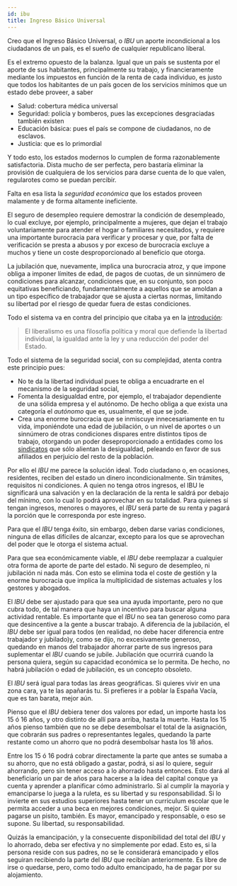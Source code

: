 ```yaml
---
id: ibu
title: Ingreso Básico Universal
---
```


Creo que el Ingreso Básico Universal, o _IBU_ un aporte incondicional a los ciudadanos de un país, es el sueño de cualquier republicano liberal.

Es el extremo opuesto de la balanza. Igual que un país se sustenta por el aporte de sus habitantes, principalmente su trabajo, y financieramente mediante los impuestos en función de la renta de cada individuo, es justo que todos los habitantes de un país gocen de los servicios mínimos que un estado debe proveer, a saber

- Salud: cobertura médica universal
- Seguridad: policía y bomberos, pues las excepciones desgraciadas también existen
- Educación básica: pues el país se compone de ciudadanos, no de esclavos.
- Justicia: que es lo primordial

Y todo esto, los estados modernos lo cumplen de forma razonablemente satisfactoria. Dista mucho de ser perfecta, pero bastaría eliminar la provisión de cualquiera de los servicios para darse cuenta de lo que valen, regularotes como se puedan percibir.

Falta en esa lista la _seguridad económica_ que los estados proveen malamente y de forma altamente ineficiente.

El seguro de desempleo requiere demostrar la condición de desempleado, lo cual excluye, por ejemplo, principalmente a mujeres, que dejan el trabajo voluntariamente para atender el hogar o familiares necesitados, y requiere una importante burocracia para verificar y procesar y que, por falta de verificación se presta a abusos y por exceso de burocracia excluye a muchos y tiene un coste desproporcionado al beneficio que otorga.

La jubilación que, nuevamente, implica una burocracia atroz, y que impone obliga a imponer límites de edad, de pagos de cuotas, de un sinnúmero de condiciones para alcanzar, condiciones que, en su conjunto, son poco equitativas beneficiando, fundamentalmente a aquellos que se amoldan a un tipo específico de trabajador que se ajusta a ciertas normas, limitando su libertad por el riesgo de quedar fuera de estas condiciones.

Todo el sistema va en contra del principio que citaba ya en la [introdución](intro):

> El liberalismo es una filosofía política y moral que defiende la libertad individual, la igualdad ante la ley y una reducción del poder del Estado.

Todo el sistema de la seguridad social, con su complejidad, atenta contra este principio pues:

- No te da la libertad individual pues te obliga a encuadrarte en el mecanismo de la seguridad social,
- Fomenta la desigualdad entre, por ejemplo, el trabajador dependiente de una sólida empresa y el autónomo. De hecho obliga a que exista una categoría el _autónomo_ que es, usualmente, el que se jode.
- Crea una enorme burocracia que se inmiscuye innecesariamente en tu vida, imponiéndote una edad de jubilación, o un nivel de aportes o un sinnúmero de otras condiciones dispares entre distintos tipos de trabajo, otorgando un poder deseproporcionado a entidades como los [sindicatos](sindicatos) que sólo alientan la desigualdad, peleando en favor de sus afiliados en perjuicio del resto de la población.

Por ello el _IBU_ me parece la solución ideal. Todo ciudadano o, en ocasiones, residentes, reciben del estado un dinero incondicionalmente. Sin trámites, requisitos ni condiciones. A quien no tenga otros ingresos, el IBU le significará una salvación y en la declaración de la renta le saldrá por debajo del mínimo, con lo cual lo podrá aprovechar en su totalidad. Para quienes sí tengan ingresos, menores o mayores, el _IBU_ será parte de su renta y pagará la porción que le corresponda por este ingreso.

Para que el _IBU_ tenga éxito, sin embargo, deben darse varias condiciones, ninguna de ellas difíciles de alcanzar, excepto para los que se aprovechan del poder que le otorga el sistema actual.

Para que sea económicamente viable, el _IBU_ debe reemplazar a cualquier otra forma de aporte de parte del estado. Ni seguro de desempleo, ni jubilación ni nada más. Con esto se elimina toda el coste de gestión y la enorme burocracia que implica la multiplicidad de sistemas actuales y los gestores y abogados.

El _IBU_ debe ser ajustado para que sea una ayuda importante, pero no que cubra todo, de tal manera que haya un incentivo para buscar alguna actividad rentable. Es importante que el _IBU_ no sea tan generoso como para que desincentive a la gente a buscar trabajo. A diferencia de la jubilación, el _IBU_ debe ser igual para todos (en realidad, no debe hacer diferencia entre trabajador y jubilado)y, como se dijo, no excesivamente generoso, quedando en manos del trabajador ahorrar parte de sus ingresos para suplementar el _IBU_ cuando se jubile. Jubilación que ocurrirá cuando la persona quiera, según su capacidad económica se lo permita. De hecho, no habrá jubilación o edad de jubilación, es un concepto obsoleto.

El _IBU_ será igual para todas las áreas geográficas. Si quieres vivir en una zona cara, ya te las apañarás tu. Si prefieres ir a poblar la España Vacía, que es tan barata, mejor aún.

Pienso que el _IBU_ debiera tener dos valores por edad, un importe hasta los 15 ó 16 años, y otro distinto de allí para arriba, hasta la muerte. Hasta los 15 años pienso también que no se debe desembolsar el total de la asignación, que cobrarán sus padres o representantes legales, quedando la parte restante como un ahorro que no podrá desembolsar hasta los 18 años.

Entre los 15 ó 16 podrá cobrar directamente la parte que antes se sumaba a su ahorro, que no está obligado a gastar, podrá, si así lo quiere, seguir ahorrando, pero sin tener acceso a lo ahorrado hasta entonces. Esto dará al beneficiario un par de años para hacerse a la idea del capital conque ya cuenta y aprender a planificar cómo administrarlo. Si al cumplir la mayoría y emanciparse lo juega a la ruleta, es su libertad y su responsabilidad. Si lo invierte en sus estudios superiores hasta tener un curriculum escolar que le permita acceder a una beca en mejores condiciones, mejor. Si quiere pagarse un pisito, también. Es mayor, emancipado y responsable, o eso se supone. Su libertad, su responsabilidad.

Quizás la emancipación, y la consecuente disponibilidad del total del _IBU_ y lo ahorrado, deba ser efectiva y no simplemente por edad. Esto es, si la persona reside con sus padres, no se le considerará emancipado y ellos seguiran recibiendo la parte del _IBU_ que recibían anteriormente. Es libre de irse o quedarse, pero, como todo adulto emancipado, ha de pagar por su alojamiento.
